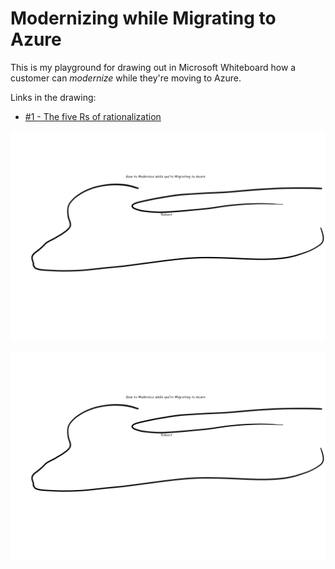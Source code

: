 # Modernizing while Migrating to Azure

This is my playground for drawing out in Microsoft Whiteboard how a customer can *modernize* while they're moving to Azure.

Links in the drawing:

  - [#1 - The five Rs of rationalization](https://docs.microsoft.com/azure/cloud-adoption-framework/digital-estate/5-rs-of-rationalization)

![Modernizing while Migrating to Azure (svg)](modernize-while-migrating-lyledodge.svg)

[![Modernizing while Migrating to Azure (png)](modernize-while-migrating-lyledodge.png)](modernize-while-migrating-lyledodge.png)

